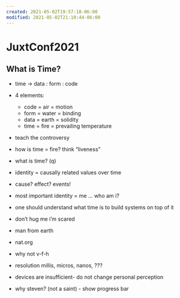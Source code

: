 ```yaml
---
created: 2021-05-02T19:57:18-06:00
modified: 2021-05-02T21:10:44-06:00
---
```


# JuxtConf2021

## What is Time?

- time -> data : form : code 
- 4 elements:
  - code = air = motion 
  - form = water = binding
  - data = earth = solidity
  - time = fire = prevailing temperature 
- teach the controversy 
- how is time = fire? think “liveness”

- what is time? (q)
- identity = causally related values over time 
- cause? effect? events!
- most important identity = me … who am i?

- one should understand what time is to build systems on top of it 
- don’t hug me i’m scared 
- man from earth
- nat.org
- why not v-f-h 
- resolution millis, micros, nanos, ???
- devices are insufficient- do not change personal perception 
- why steven? (not a saint) - show progress bar